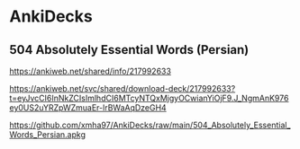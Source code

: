 # AnkiDecks

## 504 Absolutely Essential Words (Persian)

https://ankiweb.net/shared/info/217992633  

https://ankiweb.net/svc/shared/download-deck/217992633?t=eyJvcCI6InNkZCIsImlhdCI6MTcyNTQxMjgyOCwianYiOjF9.J_NgmAnK976ey0US2uYRZpWZmuaEr-lrBWaAqDzeGH4

https://github.com/xmha97/AnkiDecks/raw/main/504_Absolutely_Essential_Words_Persian.apkg  
